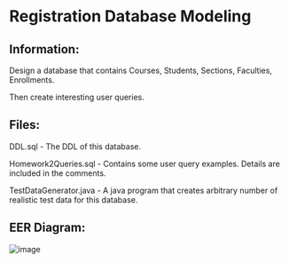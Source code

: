 # Registration Database Modeling

Information:
---

Design a database that contains Courses, Students, Sections, Faculties, Enrollments.

Then create interesting user queries.

Files:
---
DDL.sql - The DDL of this database.

Homework2Queries.sql - Contains some user query examples. Details are included in the comments.

TestDataGenerator.java - A java program that creates arbitrary number of realistic test data for this database.

EER Diagram:
---
![image](https://github.com/Shenzhi-ZHANG/CourseRelated/blob/master/Introduction_to_Databases/homework2/Diagram.png)
